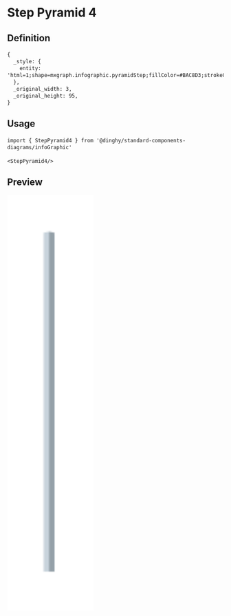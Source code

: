 # Step Pyramid 4

## Definition

```
{
  _style: { 
    entity: 'html=1;shape=mxgraph.infographic.pyramidStep;fillColor=#BAC8D3;strokeColor=none;shadow=0;',
  },
  _original_width: 3,
  _original_height: 95,
}
```

## Usage

```
import { StepPyramid4 } from '@dinghy/standard-components-diagrams/infoGraphic'

<StepPyramid4/>
```

## Preview

<img src="./step-pyramid-4.png" width="200"/>
